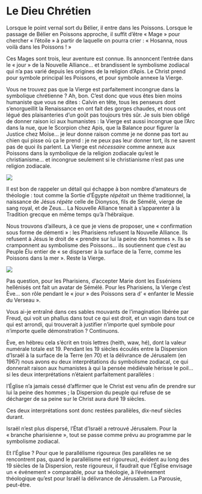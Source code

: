# Le Dieu Chrétien

Lorsque le point vernal sort du Bélier, il entre dans les Poissons. Lorsque le passage de Bélier en Poissons approche, il suffit d’être « Mage » pour chercher « l’étoile » à partir de laquelle on pourra crier : « Hosanna, nous voilà dans les Poissons ! »

Ces Mages sont trois, leur aventure est connue. Ils annoncent l’entrée dans le « jour » de la Nouvelle Alliance... et brandissent le symbolisme zodiacal qui n’a pas varié depuis les origines de la religion d’Apis. Le Christ prend pour symbole principal les Poissons, et pour symbole annexe la Vierge.

Vous ne trouvez pas que la Vierge est parfaitement incongrue dans la symbolique chrétienne ? Ah, bon. C’est donc que vous êtes bien moins humaniste que vous ne dites : Calvin en tête, tous les penseurs dont s’enorgueillit la Renaissance en ont fait des gorges chaudes, et nous ont légué des plaisanteries d’un goût pas toujours très sûr. Je suis bien obligé de donner raison ici aux humanistes : la Vierge est aussi incongrue que l’Arc dans la nue, que le Scorpion chez Apis, que la Balance pour figurer la Justice chez Moïse... je leur donne raison comme je ne donne pas tort au chien qui pisse où ça le prend : je ne peux pas leur donner tort, ils ne savent pas de quoi ils parlent. La Vierge est *nécessaire* comme annexe aux Poissons dans la symbolique de la religion zodiacale qu’est le christianisme... et incongrue seulement si le christianisme n’est pas une religion zodiacale.

![](media/images/e9782221228517_i0040.jpg)

<span id="e9782221228517_c21-st1.xhtml#page-320"></span>

Il est bon de rappeler un détail qui échappe à bon nombre d’amateurs de théologie : tout comme la Sortie d’Égypte *répétait* un thème traditionnel, la naissance de Jésus *répète* celle de Dionysos, fils de Sémélé, vierge de sang royal, et de Zeus... La Nouvelle Alliance tenait à s’apparenter à la Tradition grecque en même temps qu’à l’hébraïque.

Nous trouvons d’ailleurs, à ce que je viens de proposer, une « confirmation sous forme de démenti » : les Pharisiens refusent la Nouvelle Alliance. Ils refusent à Jésus le droit de « prendre sur lui la peine des hommes ». Ils se cramponnent au symbolisme des Poissons... ils soutiennent que c’est au Peuple Élu entier de « se disperser à la surface de la Terre, comme les Poissons dans la mer ». Reste la Vierge.

![](media/images/e9782221228517_i0041.jpg)

Pas question, pour les Pharisiens, d’accepter Marie dont les Esséniens hellénisés ont fait un avatar de Sémélé. Pour les Pharisiens, la Vierge c’est Ève... son rôle pendant le « jour » des Poissons sera d’ « enfanter le Messie du Verseau ».

Vous ai-je entraîné dans ces sables mouvants de l’imagination libérée par Freud, qui voit un phallus dans tout ce qui est droit, et un vagin dans tout ce qui est arrondi, qui trouverait à justifier n’importe quel symbole pour n’importe quelle démonstration ? Continuons.

Ève, en hébreu cela s’écrit en trois lettres (heith, waw, hé), dont la valeur numérale totale est 19. Pendant les 19 siècles écoulés entre la Dispersion d’Israël à la surface de la Terre (en 70) et la délivrance de Jérusalem (en 1967) <span id="e9782221228517_c21-st1.xhtml#page-321"></span>nous avons eu deux interprétations du symbolisme zodiacal, ce qui donnerait raison aux humanistes à qui la pensée médiévale hérisse le poil... si les deux interprétations n’étaient parfaitement parallèles :

l’Église n’a jamais cessé d’affirmer que le Christ est venu afin de prendre sur lui la peine des hommes ; la Dispersion du peuple qui refuse de se décharger de sa peine sur le Christ aura duré 19 siècles.

Ces deux interprétations sont donc restées parallèles, dix-neuf siècles durant.

Israël n’est plus dispersé, l’État d’Israël a retrouvé Jérusalem. Pour la « branche pharisienne », tout se passe comme prévu au programme par le symbolisme zodiacal.

Et l’Église ? Pour que le parallélisme rigoureux (les parallèles ne se rencontrent pas, quand le parallélisme est rigoureux), évident au long des 19 siècles de la Dispersion, reste rigoureux, il faudrait que l’Église envisage un « événement » comparable, pour sa théologie, à l’événement théologique qu’est pour Israël la délivrance de Jérusalem. La Parousie, peut-être.

<span id="e9782221228517_c21-st1.xhtml#title112"></span>

